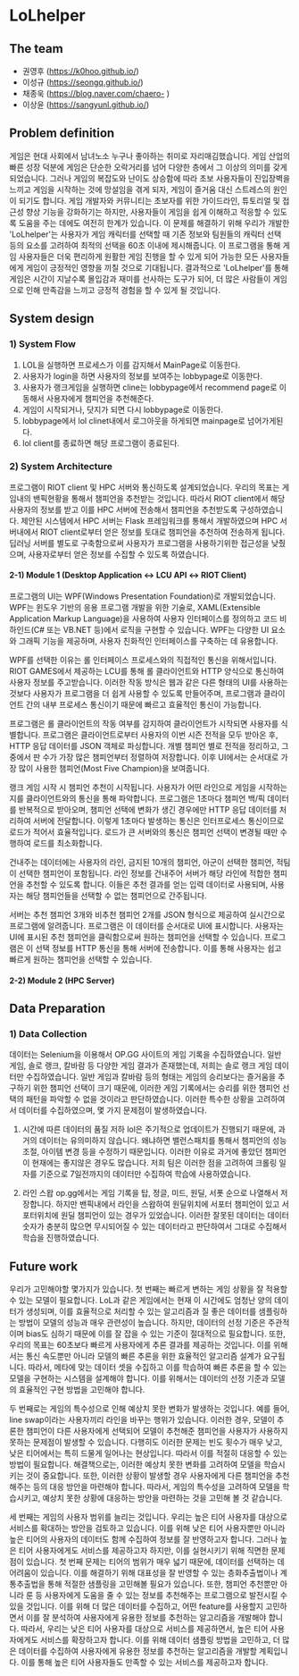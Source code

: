 # LoLhelper

## The team
- 권영후 (https://k0hoo.github.io/)
- 이성규 (https://seongq.github.io/)
- 채종욱 (https://blog.naver.com/chaero- )
- 이상윤 (https://sangyunl.github.io/) 
 
## Problem definition

게임은 현대 사회에서 남녀노소 누구나 좋아하는 취미로 자리매김했습니다. 게임 산업의 빠른 성장 덕분에 게임은 단순한 오락거리를 넘어 다양한 층에서 그 이상의 의미를 갖게 되었습니다. 그러나 게임의 복잡도와 난이도 상승함에 따라 초보 사용자들이 진입장벽을 느끼고 게임을 시작하는 것에 망설임을 겪게 되자, 게임이 즐거움 대신 스트레스의 원인이 되기도 합니다. 게임 개발자와 커뮤니티는 초보자를 위한 가이드라인, 튜토리얼 및 접근성 향상 기능을 강화하기는 하지만, 사용자들이 게임을 쉽게 이해하고 적응할 수 있도록 도움을 주는 데에도 여전히 한계가 있습니다. 이 문제를 해결하기 위해 우리가 개발한 'LoLhelper'는 사용자가 게임 캐릭터를 선택할 때 기존 정보와 팀원들의 캐릭터 선택 등의 요소를 고려하여 최적의 선택을 60초 이내에 제시해줍니다. 이 프로그램을 통해 게임 사용자들은 더욱 편리하게 원활한 게임 진행을 할 수 있게 되어 가능한 모든 사용자들에게 게임이 긍정적인 영향을 끼칠 것으로 기대됩니다. 결과적으로 'LoLhelper'를 통해 게임은 시간이 지날수록 몰입감과 재미를 선사하는 도구가 되어, 더 많은 사람들이 게임으로 인해 만족감을 느끼고 긍정적 경험을 할 수 있게 될 것입니다.

## System design

### 1) System Flow

1. LOL을 실행하면 프로세스가 이를 감지해서 MainPage로 이동한다.
2. 사용자가 login을 하면 사용자의 정보를 보여주는 lobbypage로 이동한다.
3. 사용자가 랭크게임을 실행하면 cline는 lobbypage에서 recommend page로 이동해서 사용자에게 챔피언을 추천해준다.
4. 게임이 시작되거나, 닷지가 되면 다시 lobbypage로 이동한다.
5. lobbypage에서 lol clinet내에서 로그아웃을 하게되면 mainpage로 넘어가게된다.
6. lol client를 종료하면 해당 프로그램이 종료된다.

### 2) System Architecture

프로그램이 RIOT client 및 HPC 서버와 통신하도록 설계되었습니다. 우리의 목표는 게임내의 밴픽현황을 통해서 챔피언을 추천받는 것입니다. 따라서 RIOT client에서 해당 사용자의 정보를 받고 이를 HPC 서버에 전송해서 챔피언을 추천받도록 구성하였습니다. 제안된 시스템에서 HPC 서버는 Flask 프레임워크를 통해서 개발하였으며 HPC 서버내에서 RIOT client로부터 얻은 정보를 토대로 챔피언을 추천하여 전송하게 됩니다. 딥러닝 서버를 별도로 구축함으로써 사용자가 프로그램을 사용하기위한 접근성을 낮췄으며, 사용자로부터 얻은 정보를 수집할 수 있도록 하였습니다.

#### 2-1) Module 1 (Desktop Application ↔ LCU API ↔  RIOT Client)

프로그램의 UI는 WPF(Windows Presentation Foundation)로 개발되었습니다. WPF는 윈도우 기반의 응용 프로그램 개발을 위한 기술로, XAML(Extensible Application Markup Language)을 사용하여 사용자 인터페이스를 정의하고 코드 비하인드(C# 또는 VB.NET 등)에서 로직을 구현할 수 있습니다. WPF는 다양한 UI 요소와 그래픽 기능을 제공하며, 사용자 친화적인 인터페이스를 구축하는 데 유용합니다.

WPF를 선택한 이유는 롤 인터페이스 프로세스와의 직접적인 통신을 위해서입니다. RIOT GAMES에서 제공하는 LCU를 통해 롤 클라이언트와 HTTP 양식으로 통신하여 사용자 정보를 주고받습니다. 이러한 작동 방식은 웹과 같은 다른 형태의 UI를 사용하는 것보다 사용자가 프로그램을 더 쉽게 사용할 수 있도록 만들어주며, 프로그램과 클라이언트 간의 내부 프로세스 통신이기 때문에 빠르고 효율적인 통신이 가능합니다.

프로그램은 롤 클라이언트의 작동 여부를 감지하여 클라이언트가 시작되면 사용자를 식별합니다. 프로그램은 클라이언트로부터 사용자의 이번 시즌 전적을 모두 받아온 후, HTTP 응답 데이터를 JSON 객체로 파싱합니다. 개별 챔피언 별로 전적을 정리하고, 그 중에서 판 수가 가장 많은 챔피언부터 정렬하여 저장합니다. 이후 UI에서는 순서대로 가장 많이 사용한 챔피언(Most Five Champion)을 보여줍니다.

랭크 게임 시작 시 챔피언 추천이 시작됩니다. 사용자가 어떤 라인으로 게임을 시작하는지를 클라이언트와의 통신을 통해 파악합니다. 프로그램은 1초마다 챔피언 백/픽 데이터를 반복적으로 받아오며, 챔피언 선택에 변화가 생긴 경우에만 HTTP 응답 데이터를 처리하여 서버에 전달합니다. 이렇게 1초마다 발생하는 통신은 인터프로세스 통신이므로 로드가 적어서 효율적입니다. 로드가 큰 서버와의 통신은 챔피언 선택이 변경될 때만 수행하여 로드를 최소화합니다.

건내주는 데이터에는 사용자의 라인, 금지된 10개의 챔피언, 아군이 선택한 챔피언, 적팀이 선택한 챔피언이 포함됩니다. 라인 정보를 건내주어 서버가 해당 라인에 적합한 챔피언을 추천할 수 있도록 합니다. 이들은 추천 결과를 얻는 입력 데이터로 사용되며, 사용자는 해당 챔피언들을 선택할 수 없는 챔피언으로 간주됩니다.

서버는 추천 챔피언 3개와 비추천 챔피언 2개를 JSON 형식으로 제공하여 실시간으로 프로그램에 알려줍니다. 프로그램은 이 데이터를 순서대로 UI에 표시합니다. 사용자는 UI에 표시된 추천 챔피언을 클릭함으로써 원하는 챔피언을 선택할 수 있습니다. 프로그램은 이 선택 정보를 HTTP 통신을 통해 서버에 전송합니다. 이를 통해 사용자는 쉽고 빠르게 원하는 챔피언을 선택할 수 있습니다.

#### 2-2) Module 2 (HPC Server)


## Data Preparation

### 1) Data Collection

데이터는 Selenium을 이용해서 OP.GG 사이트의 게임 기록을 수집하였습니다. 일반 게임, 솔로 랭크, 칼바람 등 다양한 게임 결과가 존재했는데, 저희는 솔로 랭크 게임 데이터만 수집하였습니다. 일반 게임과 칼바람 등의 형태는 게임의 승리보다는 즐거움을 추구하기 위한 챔피언 선택이 크기 때문에, 이러한 게임 기록에서는 승리를 위한 챔피언 선택의 패턴을 파악할 수 없을 것이라고 판단하였습니다. 이러한 특수한 상황을 고려하여서 데이터를 수집하였으며, 몇 가지 문제점이 발생하였습니다.

1. 시간에 따른 데이터의 품질 저하
lol은 주기적으로 업데이트가 진행되기 때문에, 과거의 데이터는 유의미하지 않습니다. 왜냐하면 밸런스패치를 통해서 챔피언의 성능조절, 아이템 변경 등을 수정하기 때문입니다. 이러한 이유로 과거에 좋았던 챔피언이 현재에는 좋지않은 경우도 많습니다. 저희 팀은 이러한 점을 고려하여 크롤링 일자를 기준으로 7일전까지의 데이터만 수집하여 학습에 사용하였습니다.

2. 라인 스왑
op.gg에서는 게임 기록을 탑, 정글, 미드, 원딜, 서폿 순으로 나열해서 저장합니다. 하지만 밴픽내에서 라인을 스왑하여  원딜위치에 서포터 챔피언이 있고 서포터위치에 원딜 챔피언이 있는 경우가 있었습니다. 이러한 잘못된 데이터는 데이터 숫자가 충분히 많으면 무시되어질 수 있는 데이터라고 판단하여서 그대로 수집해서 학습을 진행하였습니다.


## Future work

우리가 고민해야할 몇가지가 있습니다.
첫 번째는 빠르게 변하는 게임 상황을 잘 적용할 수 있는 모델이 필요합니다. LoL과 같은 게임에서는 현재 이 시간에도 엄청난 양의 데이터가 생성되며, 이를 효율적으로 처리할 수 있는 알고리즘과  질 좋은 데이터를 샘플링하는 방법이 모델의 성능과 매우 관련성이 높습니다.  하지만, 데이터의 선정 기준은 주관적이며 bias도 심하기 때문에 이를 잘 잡을 수 있는 기준이 절대적으로 필요합니다.  또한, 우리의 목표는 60초보다 빠르게 사용자에게 추론 결과를 제공하는 것입니다. 이를 위해서는 통신 속도뿐만 아니라 모델의 빠른 추론을 위한 효율적인 알고리즘 설계가 요구됩니다. 따라서, 메타에 맞는 데이터 셋을 수집하고 이를 학습하여 빠른 추론을 할 수 있는 모델을 구현하는 시스템을 설계해야 합니다. 이를 위해서는 데이터의 선정 기준과 모델의 효율적인 구현 방법을 고민해야 합니다.

두 번째로는 게임의 특수성으로 인해 예상치 못한 변화가 발생하는 것입니다. 
예를 들어, line swap이라는 사용자끼리 라인을 바꾸는 행위가 있습니다. 이러한 경우, 모델이 추론한 챔피언이 다른 사용자에게 선택되어 모델이 추천해준 챔피언을 사용자가 사용하지 못하는 문제점이 발생할 수 있습니다. 다행히도 이러한 문제는 빈도 횟수가 매우 낮고, 낮은 티어에서는 특히 드물게 일어나는 현상입니다. 따라서 이를 적절히 대응할 수 있는 방법이 필요합니다. 해결책으로는, 이러한 예상치 못한 변화를 고려하여 모델을 학습시키는 것이 중요합니다. 또한, 이러한 상황이 발생할 경우 사용자에게 다른 챔피언을 추천해주는 등의 대응 방안을 마련해야 합니다. 따라서, 게임의 특수성을 고려하여 모델을 학습시키고, 예상치 못한 상황에 대응하는 방안을 마련하는 것을 고민해 볼 것 같습니다.

세 번째는 게임의 사용자 범위를 늘리는 것입니다.
우리는 높은 티어 사용자를 대상으로 서비스를 확대하는 방안을 검토하고 있습니다. 이를 위해 낮은 티어 사용자뿐만 아니라 높은 티어의 사용자의 데이터도 함께 수집하여 정보를 잘 반영하고자 합니다. 그러나 높은 티어 사용자에게도 서비스를 제공하고자 하지만, 이를 실현시키기 위해 직면한 문제점이 있습니다. 첫 번째 문제는 티어의 범위가 매우 넓기 때문에, 데이터를 선택하는 데 어려움이 있습니다. 이를 해결하기 위해 대표성을 잘 반영할 수 있는 층화추출법이나 계통추출법을 통해 적절한 샘플링을 고민해볼 필요가 있습니다. 또한, 챔피언 추천뿐만 아니라 룬 등 사용자에게 도움을 줄 수 있는 정보를 추천해주는 프로그램으로 발전시킬 수 있을 것입니다. 이를 위해 더 많은 데이터를 수집하고, 어떤 feature를 사용할지 고민하면서 이를 잘 분석하여 사용자에게 유용한 정보를 추천하는 알고리즘을 개발해야 합니다. 따라서, 우리는 낮은 티어 사용자를 대상으로 서비스를 제공하면서, 높은 티어 사용자에게도 서비스를 확장하고자 합니다. 이를 위해 데이터 샘플링 방법을 고민하고, 더 많은 데이터를 수집하여 사용자에게 유용한 정보를 추천하는 알고리즘을 개발할 계획입니다. 이를 통해 높은 티어 사용자들도 만족할 수 있는 서비스를 제공하고자 합니다.
